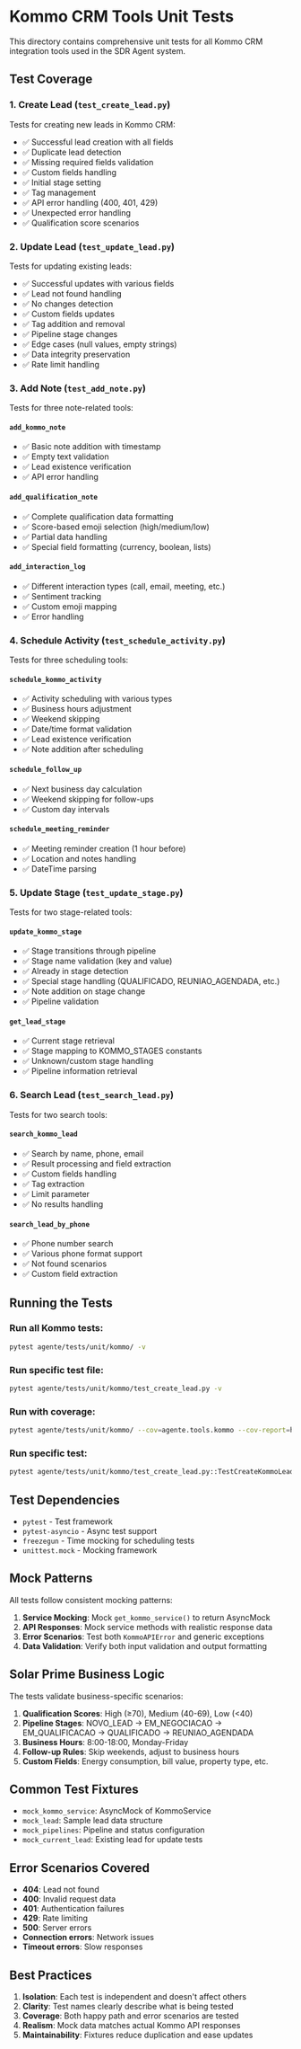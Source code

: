 # Kommo CRM Tools Unit Tests

This directory contains comprehensive unit tests for all Kommo CRM integration tools used in the SDR Agent system.

## Test Coverage

### 1. Create Lead (`test_create_lead.py`)
Tests for creating new leads in Kommo CRM:
- ✅ Successful lead creation with all fields
- ✅ Duplicate lead detection
- ✅ Missing required fields validation
- ✅ Custom fields handling
- ✅ Initial stage setting
- ✅ Tag management
- ✅ API error handling (400, 401, 429)
- ✅ Unexpected error handling
- ✅ Qualification score scenarios

### 2. Update Lead (`test_update_lead.py`)
Tests for updating existing leads:
- ✅ Successful updates with various fields
- ✅ Lead not found handling
- ✅ No changes detection
- ✅ Custom fields updates
- ✅ Tag addition and removal
- ✅ Pipeline stage changes
- ✅ Edge cases (null values, empty strings)
- ✅ Data integrity preservation
- ✅ Rate limit handling

### 3. Add Note (`test_add_note.py`)
Tests for three note-related tools:

#### `add_kommo_note`
- ✅ Basic note addition with timestamp
- ✅ Empty text validation
- ✅ Lead existence verification
- ✅ API error handling

#### `add_qualification_note`
- ✅ Complete qualification data formatting
- ✅ Score-based emoji selection (high/medium/low)
- ✅ Partial data handling
- ✅ Special field formatting (currency, boolean, lists)

#### `add_interaction_log`
- ✅ Different interaction types (call, email, meeting, etc.)
- ✅ Sentiment tracking
- ✅ Custom emoji mapping
- ✅ Error handling

### 4. Schedule Activity (`test_schedule_activity.py`)
Tests for three scheduling tools:

#### `schedule_kommo_activity`
- ✅ Activity scheduling with various types
- ✅ Business hours adjustment
- ✅ Weekend skipping
- ✅ Date/time format validation
- ✅ Lead existence verification
- ✅ Note addition after scheduling

#### `schedule_follow_up`
- ✅ Next business day calculation
- ✅ Weekend skipping for follow-ups
- ✅ Custom day intervals

#### `schedule_meeting_reminder`
- ✅ Meeting reminder creation (1 hour before)
- ✅ Location and notes handling
- ✅ DateTime parsing

### 5. Update Stage (`test_update_stage.py`)
Tests for two stage-related tools:

#### `update_kommo_stage`
- ✅ Stage transitions through pipeline
- ✅ Stage name validation (key and value)
- ✅ Already in stage detection
- ✅ Special stage handling (QUALIFICADO, REUNIAO_AGENDADA, etc.)
- ✅ Note addition on stage change
- ✅ Pipeline validation

#### `get_lead_stage`
- ✅ Current stage retrieval
- ✅ Stage mapping to KOMMO_STAGES constants
- ✅ Unknown/custom stage handling
- ✅ Pipeline information retrieval

### 6. Search Lead (`test_search_lead.py`)
Tests for two search tools:

#### `search_kommo_lead`
- ✅ Search by name, phone, email
- ✅ Result processing and field extraction
- ✅ Custom fields handling
- ✅ Tag extraction
- ✅ Limit parameter
- ✅ No results handling

#### `search_lead_by_phone`
- ✅ Phone number search
- ✅ Various phone format support
- ✅ Not found scenarios
- ✅ Custom field extraction

## Running the Tests

### Run all Kommo tests:
```bash
pytest agente/tests/unit/kommo/ -v
```

### Run specific test file:
```bash
pytest agente/tests/unit/kommo/test_create_lead.py -v
```

### Run with coverage:
```bash
pytest agente/tests/unit/kommo/ --cov=agente.tools.kommo --cov-report=html
```

### Run specific test:
```bash
pytest agente/tests/unit/kommo/test_create_lead.py::TestCreateKommoLead::test_create_lead_success -v
```

## Test Dependencies

- `pytest` - Test framework
- `pytest-asyncio` - Async test support
- `freezegun` - Time mocking for scheduling tests
- `unittest.mock` - Mocking framework

## Mock Patterns

All tests follow consistent mocking patterns:

1. **Service Mocking**: Mock `get_kommo_service()` to return AsyncMock
2. **API Responses**: Mock service methods with realistic response data
3. **Error Scenarios**: Test both `KommoAPIError` and generic exceptions
4. **Data Validation**: Verify both input validation and output formatting

## Solar Prime Business Logic

The tests validate business-specific scenarios:

1. **Qualification Scores**: High (≥70), Medium (40-69), Low (<40)
2. **Pipeline Stages**: NOVO_LEAD → EM_NEGOCIACAO → EM_QUALIFICACAO → QUALIFICADO → REUNIAO_AGENDADA
3. **Business Hours**: 8:00-18:00, Monday-Friday
4. **Follow-up Rules**: Skip weekends, adjust to business hours
5. **Custom Fields**: Energy consumption, bill value, property type, etc.

## Common Test Fixtures

- `mock_kommo_service`: AsyncMock of KommoService
- `mock_lead`: Sample lead data structure
- `mock_pipelines`: Pipeline and status configuration
- `mock_current_lead`: Existing lead for update tests

## Error Scenarios Covered

- **404**: Lead not found
- **400**: Invalid request data
- **401**: Authentication failures
- **429**: Rate limiting
- **500**: Server errors
- **Connection errors**: Network issues
- **Timeout errors**: Slow responses

## Best Practices

1. **Isolation**: Each test is independent and doesn't affect others
2. **Clarity**: Test names clearly describe what is being tested
3. **Coverage**: Both happy path and error scenarios are tested
4. **Realism**: Mock data matches actual Kommo API responses
5. **Maintainability**: Fixtures reduce duplication and ease updates